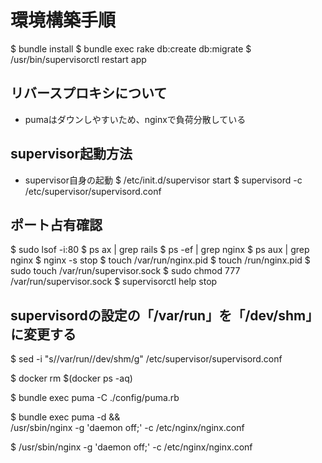 # 環境構築手順

$ bundle install
$ bundle exec rake db:create db:migrate
$ /usr/bin/supervisorctl restart app


## リバースプロキシについて
 - pumaはダウンしやすいため、nginxで負荷分散している

## supervisor起動方法
 - supervisor自身の起動
 $ /etc/init.d/supervisor start
 $ supervisord -c /etc/supervisor/supervisord.conf

 ## ポート占有確認
 $ sudo lsof -i:80
 $ ps ax | grep rails
 $ ps -ef | grep nginx
 $ ps aux | grep nginx
 $ nginx -s stop
 $ touch /var/run/nginx.pid
 $ touch /run/nginx.pid
 $ sudo touch /var/run/supervisor.sock
 $ sudo chmod 777 /var/run/supervisor.sock
 $ supervisorctl help stop
 ## supervisordの設定の「/var/run」を「/dev/shm」 に変更する
 $ sed -i "s/\/var\/run/\/dev\/shm/g" /etc/supervisor/supervisord.conf

 $ docker rm $(docker ps -aq)

 $ bundle exec puma -C ./config/puma.rb

 $ bundle exec puma -d && \
    /usr/sbin/nginx -g 'daemon off;' -c /etc/nginx/nginx.conf

$ /usr/sbin/nginx -g 'daemon off;' -c /etc/nginx/nginx.conf




